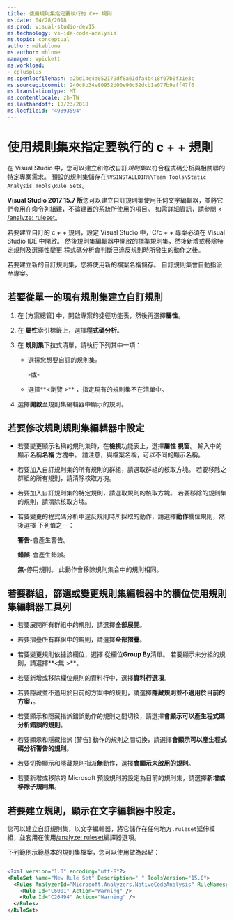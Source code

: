 ```yaml
---
title: 使用規則集指定要執行的 C++ 規則
ms.date: 04/28/2018
ms.prod: visual-studio-dev15
ms.technology: vs-ide-code-analysis
ms.topic: conceptual
author: mikeblome
ms.author: mblome
manager: wpickett
ms.workload:
- cplusplus
ms.openlocfilehash: a2bd14e4d052179df8a61dfa4b418f07b0f31e3c
ms.sourcegitcommit: 240c8b34e80952d00e90c52dcb1a077b9aff47f6
ms.translationtype: MT
ms.contentlocale: zh-TW
ms.lasthandoff: 10/23/2018
ms.locfileid: "49893594"
---
```

# <a name="use-rule-sets-to-specify-the-c-rules-to-run"></a>使用規則集來指定要執行的 c + + 規則

在 Visual Studio 中，您可以建立和修改自訂*規則集*以符合程式碼分析與相關聯的特定專案需求。 預設的規則集儲存在`%VSINSTALLDIR%\Team Tools\Static Analysis Tools\Rule Sets`。

**Visual Studio 2017 15.7 版**您可以建立自訂規則集使用任何文字編輯器，並將它們套用在命令列組建，不論建置的系統所使用的項目。 如需詳細資訊，請參閱 < [/analyze: ruleset](/cpp/build/reference/analyze-code-analysis)。

若要建立自訂的 c + + 規則，設定 Visual Studio 中，C/c + + 專案必須在 Visual Studio IDE 中開啟。 然後規則集編輯器中開啟的標準規則集，然後新增或移除特定規則及選擇性變更 程式碼分析會判斷已違反規則時所發生的動作之後。

若要建立新的自訂規則集，您將使用新的檔案名稱儲存。 自訂規則集會自動指派至專案。

## <a name="to-create-a-custom-rule-from-a-single-existing-rule-set"></a>若要從單一的現有規則集建立自訂規則

1. 在 [方案總管] 中，開啟專案的捷徑功能表，然後再選擇**屬性**。

2. 在 **屬性**索引標籤上，選擇**程式碼分析**。

3. 在 **規則集**下拉式清單，請執行下列其中一項：

   - 選擇您想要自訂的規則集。

     \-或-

   - 選擇**\<瀏覽 >** ，指定現有的規則集不在清單中。

4. 選擇**開啟**至規則集編輯器中顯示的規則。

## <a name="to-modify-a-rule-set-in-the-rule-set-editor"></a>若要修改規則規則集編輯器中設定

- 若要變更顯示名稱的規則集時，在**檢視**功能表上，選擇**屬性 視窗**。 輸入中的顯示名稱**名稱** 方塊中。 請注意，與檔案名稱，可以不同的顯示名稱。

- 若要加入自訂規則集的所有規則的群組，請選取群組的核取方塊。 若要移除之群組的所有規則，請清除核取方塊。

- 若要加入自訂規則集的特定規則，請選取規則的核取方塊。 若要移除的規則集的規則，請清除核取方塊。

- 若要變更的程式碼分析中違反規則時所採取的動作，請選擇**動作**欄位規則，然後選擇 下列值之一：

     **警告**-會產生警告。

     **錯誤**-會產生錯誤。

     **無**-停用規則。 此動作會移除規則集合中的規則相同。

## <a name="to-group-filter-or-change-the-fields-in-the-rule-set-editor-by-using-the-rule-set-editor-toolbar"></a>若要群組，篩選或變更規則集編輯器中的欄位使用規則集編輯器工具列

- 若要展開所有群組中的規則，請選擇**全部展開**。

- 若要摺疊所有群組中的規則，請選擇**全部摺疊**。

- 若要變更規則依據該欄位，選擇 從欄位**Group By**清單。 若要顯示未分組的規則，請選擇**\<無 >**。

- 若要新增或移除欄位規則的資料行中，選擇**資料行選項**。

- 若要隱藏並不適用於目前的方案中的規則，請選擇**隱藏規則並不適用於目前的方案，**。

- 若要顯示和隱藏指派錯誤動作的規則之間切換，請選擇**會顯示可以產生程式碼分析錯誤的規則**。

- 若要顯示和隱藏指派 [警告] 動作的規則之間切換，請選擇**會顯示可以產生程式碼分析警告的規則**。

- 若要切換顯示和隱藏規則指派**無**動作，選擇**會顯示未啟用的規則**。

- 若要新增或移除的 Microsoft 預設規則將設定為目前的規則集，請選擇**新增或移除子規則集**。

## <a name="to-create-a-rule-set-in-a-text-editor"></a>若要建立規則，顯示在文字編輯器中設定。

您可以建立自訂規則集，以文字編輯器，將它儲存在任何地方`.ruleset`延伸模組，並套用在使用[/analyze: ruleset](/cpp/build/reference/analyze-code-analysis)編譯器選項。

下列範例示範基本的規則集檔案，您可以使用做為起點：

```xml

<?xml version="1.0" encoding="utf-8"?>
<RuleSet Name="New Rule Set" Description=" " ToolsVersion="15.0">
  <Rules AnalyzerId="Microsoft.Analyzers.NativeCodeAnalysis" RuleNamespace="Microsoft.Rules.Native">
    <Rule Id="C6001" Action="Warning" />
    <Rule Id="C26494" Action="Warning" />
  </Rules>
</RuleSet>
```
